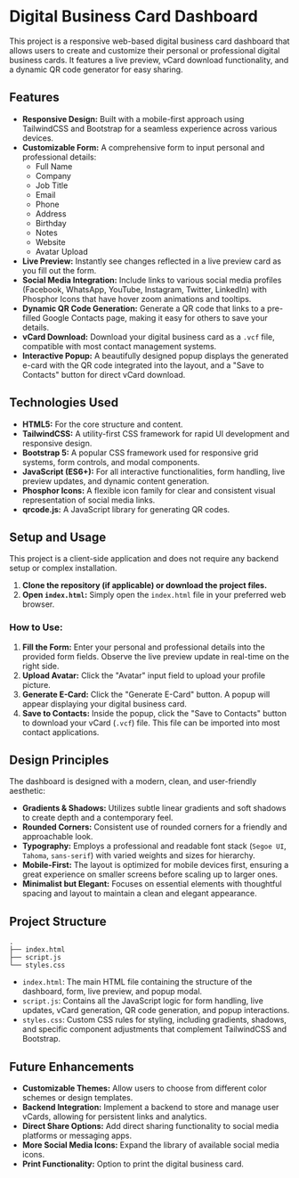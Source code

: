 # Digital Business Card Dashboard

This project is a responsive web-based digital business card dashboard that allows users to create and customize their personal or professional digital business cards. It features a live preview, vCard download functionality, and a dynamic QR code generator for easy sharing.

## Features

*   **Responsive Design:** Built with a mobile-first approach using TailwindCSS and Bootstrap for a seamless experience across various devices.
*   **Customizable Form:** A comprehensive form to input personal and professional details:
    *   Full Name
    *   Company
    *   Job Title
    *   Email
    *   Phone
    *   Address
    *   Birthday
    *   Notes
    *   Website
    *   Avatar Upload
*   **Live Preview:** Instantly see changes reflected in a live preview card as you fill out the form.
*   **Social Media Integration:** Include links to various social media profiles (Facebook, WhatsApp, YouTube, Instagram, Twitter, LinkedIn) with Phosphor Icons that have hover zoom animations and tooltips.
*   **Dynamic QR Code Generation:** Generate a QR code that links to a pre-filled Google Contacts page, making it easy for others to save your details.
*   **vCard Download:** Download your digital business card as a `.vcf` file, compatible with most contact management systems.
*   **Interactive Popup:** A beautifully designed popup displays the generated e-card with the QR code integrated into the layout, and a "Save to Contacts" button for direct vCard download.

## Technologies Used

*   **HTML5:** For the core structure and content.
*   **TailwindCSS:** A utility-first CSS framework for rapid UI development and responsive design.
*   **Bootstrap 5:** A popular CSS framework used for responsive grid systems, form controls, and modal components.
*   **JavaScript (ES6+):** For all interactive functionalities, form handling, live preview updates, and dynamic content generation.
*   **Phosphor Icons:** A flexible icon family for clear and consistent visual representation of social media links.
*   **qrcode.js:** A JavaScript library for generating QR codes.

## Setup and Usage

This project is a client-side application and does not require any backend setup or complex installation.

1.  **Clone the repository (if applicable) or download the project files.**
2.  **Open `index.html`:** Simply open the `index.html` file in your preferred web browser.

### How to Use:

1.  **Fill the Form:** Enter your personal and professional details into the provided form fields. Observe the live preview update in real-time on the right side.
2.  **Upload Avatar:** Click the "Avatar" input field to upload your profile picture.
3.  **Generate E-Card:** Click the "Generate E-Card" button. A popup will appear displaying your digital business card.
4.  **Save to Contacts:** Inside the popup, click the "Save to Contacts" button to download your vCard (`.vcf`) file. This file can be imported into most contact applications.

## Design Principles

The dashboard is designed with a modern, clean, and user-friendly aesthetic:

*   **Gradients & Shadows:** Utilizes subtle linear gradients and soft shadows to create depth and a contemporary feel.
*   **Rounded Corners:** Consistent use of rounded corners for a friendly and approachable look.
*   **Typography:** Employs a professional and readable font stack (`Segoe UI`, `Tahoma`, `sans-serif`) with varied weights and sizes for hierarchy.
*   **Mobile-First:** The layout is optimized for mobile devices first, ensuring a great experience on smaller screens before scaling up to larger ones.
*   **Minimalist but Elegant:** Focuses on essential elements with thoughtful spacing and layout to maintain a clean and elegant appearance.

## Project Structure

```
.
├── index.html
├── script.js
└── styles.css
```

*   `index.html`: The main HTML file containing the structure of the dashboard, form, live preview, and popup modal.
*   `script.js`: Contains all the JavaScript logic for form handling, live updates, vCard generation, QR code generation, and popup interactions.
*   `styles.css`: Custom CSS rules for styling, including gradients, shadows, and specific component adjustments that complement TailwindCSS and Bootstrap.

## Future Enhancements

*   **Customizable Themes:** Allow users to choose from different color schemes or design templates.
*   **Backend Integration:** Implement a backend to store and manage user vCards, allowing for persistent links and analytics.
*   **Direct Share Options:** Add direct sharing functionality to social media platforms or messaging apps.
*   **More Social Media Icons:** Expand the library of available social media icons.
*   **Print Functionality:** Option to print the digital business card.
